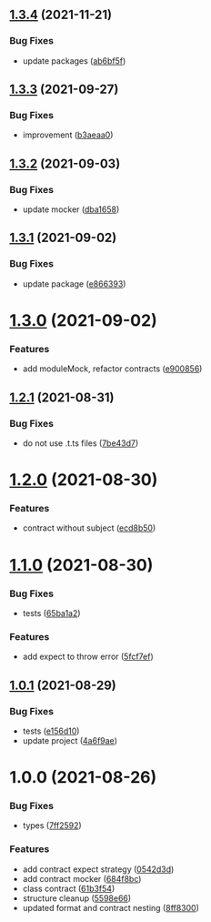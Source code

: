 ## [1.3.4](https://github.com/beecode-rs/msh-test-contractor/compare/v1.3.3...v1.3.4) (2021-11-21)


### Bug Fixes

* update packages ([ab6bf5f](https://github.com/beecode-rs/msh-test-contractor/commit/ab6bf5ffaff00a6f6f3df04933ad95cb6749fc43))

## [1.3.3](https://github.com/beecode-rs/msh-test-contractor/compare/v1.3.2...v1.3.3) (2021-09-27)


### Bug Fixes

* improvement ([b3aeaa0](https://github.com/beecode-rs/msh-test-contractor/commit/b3aeaa0846342630c9a57fe4f70510be59c86869))

## [1.3.2](https://github.com/beecode-rs/msh-test-contractor/compare/v1.3.1...v1.3.2) (2021-09-03)


### Bug Fixes

* update mocker ([dba1658](https://github.com/beecode-rs/msh-test-contractor/commit/dba165829f02d419c84ff270c8168b997334d121))

## [1.3.1](https://github.com/beecode-rs/msh-test-contractor/compare/v1.3.0...v1.3.1) (2021-09-02)


### Bug Fixes

* update package ([e866393](https://github.com/beecode-rs/msh-test-contractor/commit/e866393e93b8570fbad810e7b480f46b6d363777))

# [1.3.0](https://github.com/beecode-rs/msh-test-contractor/compare/v1.2.1...v1.3.0) (2021-09-02)


### Features

* add moduleMock, refactor contracts ([e900856](https://github.com/beecode-rs/msh-test-contractor/commit/e90085601cd187c5ed7c36e9f84c2d662eeec760))

## [1.2.1](https://github.com/beecode-rs/msh-test-contractor/compare/v1.2.0...v1.2.1) (2021-08-31)


### Bug Fixes

* do not use .t.ts files ([7be43d7](https://github.com/beecode-rs/msh-test-contractor/commit/7be43d76d693c65bab7108826c66e54bdf20004e))

# [1.2.0](https://github.com/beecode-rs/msh-test-contractor/compare/v1.1.0...v1.2.0) (2021-08-30)


### Features

* contract without subject ([ecd8b50](https://github.com/beecode-rs/msh-test-contractor/commit/ecd8b506dd61ee77de1c18034a089252063948c4))

# [1.1.0](https://github.com/beecode-rs/msh-test-contractor/compare/v1.0.1...v1.1.0) (2021-08-30)


### Bug Fixes

* tests ([65ba1a2](https://github.com/beecode-rs/msh-test-contractor/commit/65ba1a25b476f959c786fae74e7e3925f50adec3))


### Features

* add expect to throw error ([5fcf7ef](https://github.com/beecode-rs/msh-test-contractor/commit/5fcf7ef4faa0b24bb268854986f6c68838a98475))

## [1.0.1](https://github.com/beecode-rs/msh-test-contractor/compare/v1.0.0...v1.0.1) (2021-08-29)


### Bug Fixes

* tests ([e156d10](https://github.com/beecode-rs/msh-test-contractor/commit/e156d106b6c2bf60a354f69966bf8b2c17c16479))
* update project ([4a6f9ae](https://github.com/beecode-rs/msh-test-contractor/commit/4a6f9ae149ade6907328f72ba6c981ed5c604db8))

# 1.0.0 (2021-08-26)


### Bug Fixes

* types ([7ff2592](https://github.com/beecode-rs/msh-test-contractor/commit/7ff2592143b395ba4b032d07951363c72a096499))


### Features

* add contract expect strategy ([0542d3d](https://github.com/beecode-rs/msh-test-contractor/commit/0542d3d9cebebf691a31bf2c9672ffbb4b5e958c))
* add contract mocker ([684f8bc](https://github.com/beecode-rs/msh-test-contractor/commit/684f8bcdc75fafde8c3c7edcfe743f90f58cdd9b))
* class contract ([61b3f54](https://github.com/beecode-rs/msh-test-contractor/commit/61b3f54f91977f12fcc20131ef8514a5e35b0aa9))
* structure cleanup ([5598e66](https://github.com/beecode-rs/msh-test-contractor/commit/5598e66041d83d401b8f0507e841066bfad6bf26))
* updated format and contract nesting ([8ff8300](https://github.com/beecode-rs/msh-test-contractor/commit/8ff8300720ec313160300b4eaabf9be7f2e7c15f))
